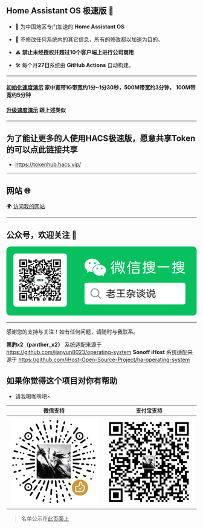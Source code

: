 ## Home Assistant OS 极速版 🌟
- 🚀 为中国地区专门加速的 **Home Assistant OS**  

- 🔧 不修改任何系统内的其它信息，所有的修改都以加速为目的。 

- ⚠️ **禁止未经授权并超过10个客户端上进行公司商用**

- 🛠️ 每个月**27日**系统由 **GitHub Actions** 自动构建。
---
#### [初始化速度演示](https://www.bilibili.com/video/BV1tr7VzCE35/?share_source=copy_web&vd_source=9b5dc5e48277a13da484e0352d3707e9) 家中宽带1G带宽约1分~1分30秒，500M带宽约3分钟， 100M带宽约5分钟
#### [升级速度演示](https://www.bilibili.com/video/BV1judBY2ES7?t=82.3) 跟上述类似
---
## 为了能让更多的人使用HACS极速版，愿意共享Token的可以点此链接共享
- https://tokenhub.hacs.vip/
---

## 网站 🌐
🌍 [访问我的网站](https://www.hasscn.top)

---

## 公众号，欢迎关注 📱
![关注我](./img/WeChat_QRCode.png)

---

感谢您的支持与关注！如有任何问题，请随时与我联系。

**黑豹x2（panther_x2）** 系统适配来源于 https://github.com/jianyun8023/operating-system
**Sonoff iHost** 系统适配来源于 https://github.com/iHost-Open-Source-Project/ha-operating-system


## 如果你觉得这个项目对你有帮助

- 请我喝咖啡吧~


| 微信支持 | 支付宝支持 |
|----------|------------|
| ![微信](./img/WeChat_Pay.jpg) | ![支付宝](./img/Ali_Pay.jpg) |

> 名单公示在[此页面上](https://www.hasscn.top/sponsor.html#-%E7%89%B9%E5%88%AB%E9%B8%A3%E8%B0%A2)